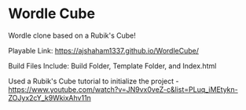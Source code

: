 # Wordle Cube
Wordle clone based on a Rubik's Cube!

Playable Link: https://ajshaham1337.github.io/WordleCube/

Build Files Include: Build Folder, Template Folder, and Index.html

Used a Rubik's Cube tutorial to initialize the project - https://www.youtube.com/watch?v=JN9vx0veZ-c&list=PLuq_iMEtykn-ZOJyx2cY_k9WkixAhv11n
